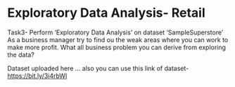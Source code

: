 # Exploratory Data Analysis- Retail
Task3-  Perform ‘Exploratory Data Analysis’ on dataset ‘SampleSuperstore’
As a business manager try to find ou the weak areas where you can work to make more profit. What all business problem you can derive from exploring the data?

Dataset uploaded here  ...
also you can use this link of dataset- https://bit.ly/3i4rbWl
